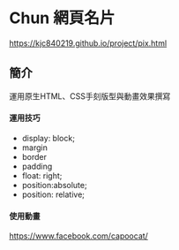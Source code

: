 # Chun 網頁名片
https://kjc840219.github.io/project/pix.html

## 簡介
運用原生HTML、CSS手刻版型與動畫效果撰寫

#### 運用技巧
* display: block;
* margin
* border
* padding
* float: right;
* position:absolute;
* position: relative;

#### 使用動畫
https://www.facebook.com/capoocat/


